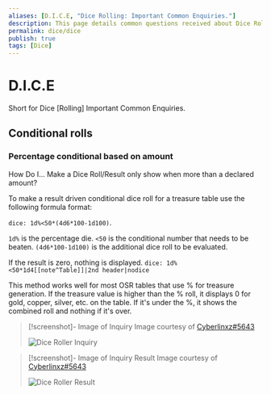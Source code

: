 ```yaml
---
aliases: [D.I.C.E, "Dice Rolling: Important Common Enquiries."]
description: This page details common questions received about Dice Roller.
permalink: dice/dice
publish: true
tags: [Dice]
---
```


# D.I.C.E

Short for Dice [Rolling] Important Common Enquiries.

## Conditional rolls

### Percentage conditional based on amount

How Do I… Make a Dice Roll/Result only show when more than a declared amount?

To make a result driven conditional dice roll for a treasure table use the following formula format:

`dice: 1d%<50*(4d6*100-1d100)`.

`1d%` is the percentage die.
`<50` is the conditional number that needs to be beaten.
`(4d6*100-1d100)` is the additional dice roll to be evaluated.

If the result is zero, nothing is displayed. 
`dice: 1d%<50*1d4[[note^Table]]|2nd header|nodice`

This method works well for most OSR tables that use % for treasure generation. If the treasure value is higher than the % roll, it displays 0 for gold, copper, silver, etc. on the table. If it's under the %, it shows the combined roll and nothing if it's over.

> [!screenshot]- Image of Inquiry
> Image courtesy of [Cyberlinxz#5643](https://discord.com/channels/686053708261228577/932707309195493416/1104202315721887815)
> 
> ![Dice Roller Inquiry](https://github.com/javalent/initiative-tracker/blob/main/publish/images/table-rollers/percentage-conditional.PNG?raw=true)


> [!screenshot]- Image of Inquiry Result
> Image courtesy of [Cyberlinxz#5643](https://discord.com/channels/686053708261228577/932707309195493416/1104202315721887815)
> 
> ![Dice Roller Result](https://github.com/javalent/initiative-tracker/blob/main/publish/images/table-rollers/percentage-conditional-result.PNG?raw=true)